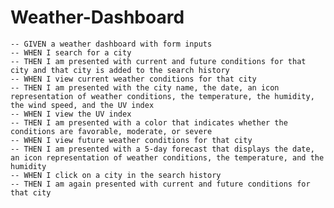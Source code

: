 # Weather-Dashboard
    -- GIVEN a weather dashboard with form inputs
    -- WHEN I search for a city 
    -- THEN I am presented with current and future conditions for that city and that city is added to the search history 
    -- WHEN I view current weather conditions for that city 
    -- THEN I am presented with the city name, the date, an icon representation of weather conditions, the temperature, the humidity, the wind speed, and the UV index 
    -- WHEN I view the UV index 
    -- THEN I am presented with a color that indicates whether the conditions are favorable, moderate, or severe 
    -- WHEN I view future weather conditions for that city 
    -- THEN I am presented with a 5-day forecast that displays the date, an icon representation of weather conditions, the temperature, and the humidity 
    -- WHEN I click on a city in the search history 
    -- THEN I am again presented with current and future conditions for that city
